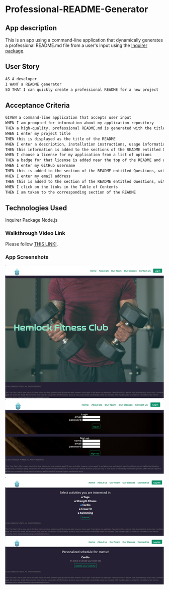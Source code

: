 # Professional-README-Generator

## App description

This is an app using a command-line application that dynamically generates a professional README.md file from a user's input using the [Inquirer package](https://www.npmjs.com/package/inquirer/v/8.2.4). 

## User Story

```md
AS A developer
I WANT a README generator
SO THAT I can quickly create a professional README for a new project
```

## Acceptance Criteria

```md
GIVEN a command-line application that accepts user input
WHEN I am prompted for information about my application repository
THEN a high-quality, professional README.md is generated with the title of my project and sections entitled Description, Table of Contents, Installation, Usage, License, Contributing, Tests, and Questions
WHEN I enter my project title
THEN this is displayed as the title of the README
WHEN I enter a description, installation instructions, usage information, contribution guidelines, and test instructions
THEN this information is added to the sections of the README entitled Description, Installation, Usage, Contributing, and Tests
WHEN I choose a license for my application from a list of options
THEN a badge for that license is added near the top of the README and a notice is added to the section of the README entitled License that explains which license the application is covered under
WHEN I enter my GitHub username
THEN this is added to the section of the README entitled Questions, with a link to my GitHub profile
WHEN I enter my email address
THEN this is added to the section of the README entitled Questions, with instructions on how to reach me with additional questions
WHEN I click on the links in the Table of Contents
THEN I am taken to the corresponding section of the README
```

## Technologies Used

Inquirer Package
Node.js 

### Walkthrough Video Link

Please follow [THIS LINK!](https://www.npmjs.com/package/inquirer/v/8.2.4). 

### App Screenshots 

![Hemlock Fitness Home Page](./utils/public/images/hemlock-home.png)
![Hemlock Fitness Log In Page](./utils/public/images/Web%20capture_23-12-2022_15414_localhost.jpeg)
![Hemlock Fitness User Dashboard](./utils/public/images/hemlock-user-dashboard.png)
![Hemlock Fitness User Schedule](./utils/public/images/hemlock-my-schedule.png)



